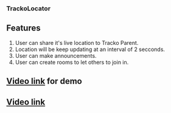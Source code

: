 ### TrackoLocator

## Features
1. User can share it's live location to Tracko Parent.
2. Location will be keep updating at an interval of 2 secconds.
3. User can make announcements.
4. User can create rooms to let others to join in.

## [Video link](https://www.youtube.com/shorts/VSJ1Jrz5kq0) for demo
## [Video link](https://github.com/hitenvats16/Tracko-parent)
